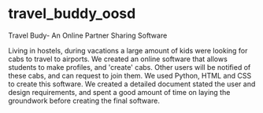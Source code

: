 # travel_buddy_oosd
 Travel Budy- An Online Partner Sharing Software

Living in hostels, during vacations a large amount of kids were looking for cabs to travel to airports. We created an online software that allows students to make profiles, and 'create' cabs. Other users will be notified of these cabs, and can request to join them. We used Python, HTML and CSS to create this software. We created a detailed document stated the user and design requirements, and spent a good amount of time on laying the groundwork before creating the final software.
